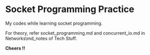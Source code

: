 # Socket Programming Practice

My codes while learning socket programming.

For theory, refer socket_programming.md and concurrent_io.md in Networks\md_notes of Tech Stuff.

**Cheers !!**